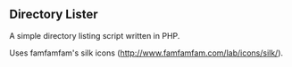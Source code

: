 ## Directory Lister

A simple directory listing script written in PHP.

Uses famfamfam's silk icons (http://www.famfamfam.com/lab/icons/silk/).